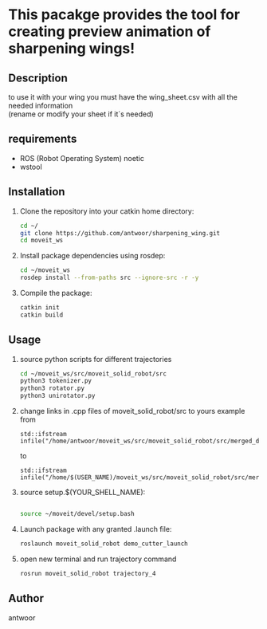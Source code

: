 # This pacakge provides the tool for creating preview animation of sharpening wings! 

## Description
  to use it with your wing you must have the wing_sheet.csv with all the needed information  
  (rename or modify your sheet if it`s needed)
## requirements
- ROS (Robot Operating System) noetic
- wstool

## Installation
1. Clone the repository into your catkin home directory:
    ```sh
    cd ~/
    git clone https://github.com/antwoor/sharpening_wing.git
    cd moveit_ws

    ```

2. Install package dependencies using rosdep:
    ```sh
    cd ~/moveit_ws
    rosdep install --from-paths src --ignore-src -r -y
    ```
3. Compile the package:
    ```sh
    catkin init
    catkin build
    ```

## Usage
1. source python scripts for different trajectories
    ```sh
    cd ~/moveit_ws/src/moveit_solid_robot/src
    python3 tokenizer.py
    python3 rotator.py
    python3 unirotator.py
    ```
2. change links in .cpp files of moveit_solid_robot/src to yours
   example
   from
   ```
   std::ifstream infile("/home/antwoor/moveit_ws/src/moveit_solid_robot/src/merged_df.txt");
   ```
   to
   ```
   std::ifstream infile("/home/$(USER_NAME)/moveit_ws/src/moveit_solid_robot/src/merged_df.txt");
4. source setup.$(YOUR_SHELL_NAME):
    ```sh
    
    source ~/moveit/devel/setup.bash
    ```

5. Launch package with any granted .launch file:
    ```sh
    roslaunch moveit_solid_robot demo_cutter_launch
    ```

6. open new terminal and run trajectory command
   ```sh
   rosrun moveit_solid_robot trajectory_4
   ```
   
## Author
antwoor



